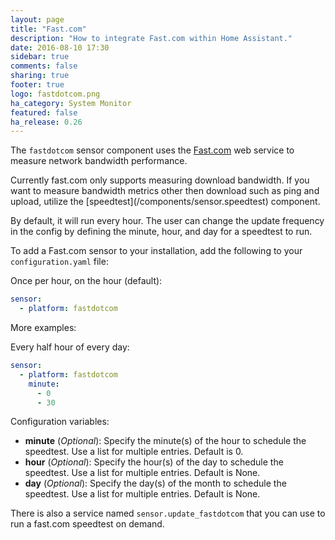 ```yaml
---
layout: page
title: "Fast.com"
description: "How to integrate Fast.com within Home Assistant."
date: 2016-08-10 17:30
sidebar: true
comments: false
sharing: true
footer: true
logo: fastdotcom.png
ha_category: System Monitor
featured: false
ha_release: 0.26
---
```


The `fastdotcom` sensor component uses the [Fast.com](https://fast.com/) web service to measure network bandwidth performance.

<p class='note'>
Currently fast.com only supports measuring download bandwidth. If you want to measure bandwidth metrics other then download such as ping and upload, utilize the [speedtest](/components/sensor.speedtest) component.
</p>

By default, it will run every hour.  The user can change the update frequency in the config by defining the minute, hour, and day for a speedtest to run.

To add a Fast.com sensor to your installation, add the following to your `configuration.yaml` file:

Once per hour, on the hour (default):

```yaml
sensor:
  - platform: fastdotcom 
```

More examples:

Every half hour of every day:

```yaml
sensor:
  - platform: fastdotcom
    minute:
      - 0
      - 30
```
Configuration variables:

- **minute** (*Optional*): Specify the minute(s) of the hour to schedule the speedtest. Use a list for multiple entries. Default is 0.
- **hour** (*Optional*): Specify the hour(s) of the day to schedule the speedtest. Use a list for multiple entries. Default is None.
- **day** (*Optional*): Specify the day(s) of the month to schedule the speedtest. Use a list for multiple entries. Default is None.

There is also a service named `sensor.update_fastdotcom` that you can use to run a fast.com speedtest on demand.
